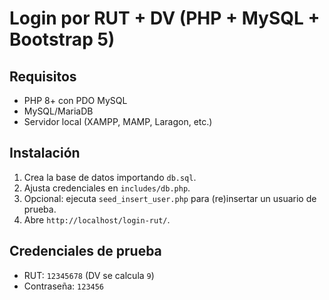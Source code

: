 # Login por RUT + DV (PHP + MySQL + Bootstrap 5)

## Requisitos
- PHP 8+ con PDO MySQL
- MySQL/MariaDB
- Servidor local (XAMPP, MAMP, Laragon, etc.)

## Instalación
1. Crea la base de datos importando `db.sql`.
2. Ajusta credenciales en `includes/db.php`.
3. Opcional: ejecuta `seed_insert_user.php` para (re)insertar un usuario de prueba.
4. Abre `http://localhost/login-rut/`.

## Credenciales de prueba
- RUT: `12345678` (DV se calcula `9`)
- Contraseña: `123456`
